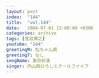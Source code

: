 ```yaml
---
layout: post
index:  "144"
title:  "vol.144"
date:   2004-07-01 12:00:00 +0300
categories: archive
tags: [宮迫博之]
youtube: "144"
greetingM: 松ちゃん病
greetingT: なし
songName: 東京砂漠
singer: 内山田ひろしとクールファイブ
---
```

